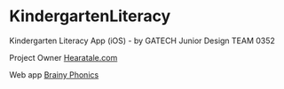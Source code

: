 # KindergartenLiteracy
Kindergarten Literacy App (iOS) - by GATECH Junior Design TEAM 0352

Project Owner [Hearatale.com](http://hearatale.com/)

Web app [Brainy Phonics](https://brainy-phonics.hearatale.com/)
